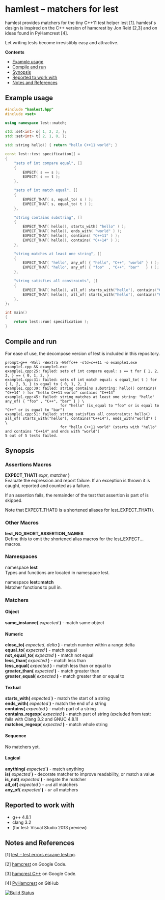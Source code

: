 hamlest &ndash; matchers for lest
=================================

hamlest provides matchers for the tiny C++11 test helper lest [1]. hamlest's design is inspired on the C++ version of hamcrest by Jon Reid [2,3] and on ideas found in PyHamcrest [4].

Let writing tests become irresistibly easy and attractive.

**Contents**  
- [Example usage](#example-usage)
- [Compile and run](#compile-and-run)
- [Synopsis](#synopsis)
- [Reported to work with](#reported-to-work-with)
- [Notes and References](#notes-and-references)


Example usage
-------------

```Cpp
#include "hamlest.hpp"
#include <set>

using namespace lest::match;

std::set<int> s{ 1, 2, 3, };
std::set<int> t{ 2, 1, 0, };

std::string hello() { return "hello C++11 world"; }

const lest::test specification[] =
{
    "sets of int compare equal", []
    {
        EXPECT( s == s );
        EXPECT( s == t );
    },

    "sets of int match equal", []
    {
        EXPECT_THAT( s, equal_to( s ) );
        EXPECT_THAT( s, equal_to( t ) );
    },

    "string contains substring", []
    {
        EXPECT_THAT( hello(), starts_with( "hello" ) );
        EXPECT_THAT( hello(), ends_with( "world" ) );
        EXPECT_THAT( hello(), contains( "C++11" ) );
        EXPECT_THAT( hello(), contains( "C++14" ) );
    },

    "string matches at least one string", []
    {
        EXPECT_THAT( "hello", any_of( { "hello", "C++", "world" } ) );
        EXPECT_THAT( "hello", any_of( { "foo"  , "C++", "bar"   } ) );
    },

    "string satisfies all constraints", []
    {
        EXPECT_THAT( hello(), all_of( starts_with("hello"), contains("C++11"), ends_with("world") ) );
        EXPECT_THAT( hello(), all_of( starts_with("hello"), contains("C++14"), ends_with("world") ) );
    },
};

int main()
{
    return lest::run( specification );
}
```


Compile and run
---------------
For ease of use, the decompose version of lest is included in this repository.

```
prompt>g++ -Wall -Wextra -Weffc++ -std=c++11 -o example1.exe example1.cpp && example1.exe
example1.cpp:25: failed: sets of int compare equal: s == t for { 1, 2, 3, } == { 0, 1, 2, }
example1.cpp:31: failed: sets of int match equal: s equal_to( t ) for { 1, 2, 3, } is equal to { 0, 1, 2, }
example1.cpp:39: failed: string contains substring: hello() contains( "C++14" ) for "hello C++11 world" contains "C++14"
example1.cpp:45: failed: string matches at least one string: "hello" any_of( { "foo" , "C++", "bar" } ) \
                         for "hello" (is_equal to "foo" or is equal to "C++" or is equal to "bar")
example1.cpp:51: failed: string satisfies all constraints: hello() all_of( starts_with("hello"), contains("C++14"), ends_with("world") ) \
                         for "hello C++11 world" (starts with "hello" and contains "C++14" and ends with "world")
5 out of 5 tests failed.
```


Synopsis
--------

### Assertions Macros
**EXPECT_THAT(** _expr_, _matcher_ **)**  
Evaluate the expression and report failure. If an exception is thrown it is caught, reported and counted as a failure.

If an assertion fails, the remainder of the test that assertion is part of is skipped.

Note that EXPECT_THAT() is a shortened aliases for lest_EXPECT_THAT().

### Other Macros
**lest_NO_SHORT_ASSERTION_NAMES**  
Define this to omit the shortened alias macros for the lest_EXPECT... macros.

### Namespaces
namespace **lest**  
Types and functions are located in namespace lest.

namespace **lest::match**  
Matcher functions to pull in.

### Matchers

#### Object
**same_instance(** _expected_ **)** - match same object  

#### Numeric
**close_to(** _expected_, _delta_ **)** -  match number within a range delta  
**equal_to(** _expected_ **)** - match equal  
**not_equal_to(** _expected_ **)** - match not equal  
**less_than(** _expected_ **)** - match less than  
**less_equal(** _expected_ **)** - match less than or equal to  
**greater_than(** _expected_ **)** - match greater than  
**greater_equal(** _expected_ **)** - match greater than or equal to  

#### Textual
**starts_with(** _expected_ **)** - match the start of a string  
**ends_with(** _expected_ **)** - match the end of a string  
**contains(** _expected_ **)** -  match part of a string  
**contains_regexp(** _expected_ **)** - match part of string (excluded from test: fails with Clang 3.2 and GNUC 4.8.1)  
**matches_regexp(** _expected_ **)** - match whole string  

#### Sequence
No matchers yet.

#### Logical
**anything(** _expected_ **)** - match anything  
**is(** _expected_ **)** -  decorate matcher to improve readability, or match a value  
**is_not(** _expected_ **)** - negate the matcher  
**all_of(** _expected_ **)** - `and` all matchers  
**any_of(** _expected_ **)** - `or` all matchers  


Reported to work with
---------------------

- g++ 4.8.1
- clang 3.2
- (for lest: Visual Studio 2013 preview)


Notes and References
--------------------

[1] [lest &ndash; lest errors escape testing](https://github.com/martinmoene/lest).

[2] [hamcrest](http://code.google.com/p/hamcrest/) on Google Code.  

[3] [hamcrest C++](http://code.google.com/p/hamcrest/source/browse/trunk/hamcrest-c%2B%2B/?r=446) on Google Code.  

[4] [PyHamcrest](https://github.com/hamcrest/PyHamcrest) on GitHub

[![Build Status](https://travis-ci.org/martinmoene/hamlest.png?branch=master)](https://travis-ci.org/martinmoene/hamlest)
